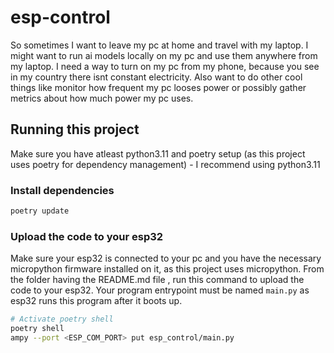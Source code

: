 # esp-control

So sometimes I want to leave my pc at home and travel with my laptop. I might want to run ai models locally on my pc and use them anywhere from my laptop. 
I need a way to turn on my pc from my phone, because you see in my country there isnt constant electricity. Also want to do other cool things like monitor 
how frequent my pc looses power or possibly gather metrics about how much power my pc uses.

## Running this project
Make sure you have atleast python3.11 and poetry setup (as this project uses poetry for dependency management) - I recommend using python3.11

### Install dependencies
```bash
poetry update
```

### Upload the code to your esp32
Make sure your esp32 is connected to your pc and you have the necessary micropython firmware installed on it, as this project uses micropython.
From the folder having the README.md file , run this command to upload the code to your esp32. 
Your program entrypoint must be named `main.py` as esp32 runs this program after it boots up.

```bash
# Activate poetry shell
poetry shell
ampy --port <ESP_COM_PORT> put esp_control/main.py
```
